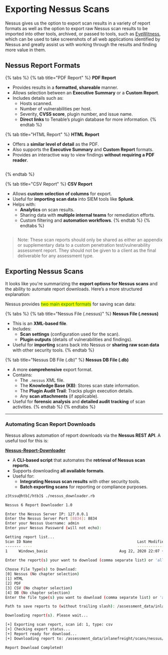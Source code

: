# Exporting Nessus Scans

Nessus gives us the option to export scan results in a variety of report formats as well as the option to export raw Nessus scan results to be imported into other tools, archived, or passed to tools, such as [EyeWitness](https://github.com/FortyNorthSecurity/EyeWitness), which can be used to take screenshots of all web applications identified by Nessus and greatly assist us with working through the results and finding more value in them.

## Nessus Report Formats

{% tabs %}
{% tab title="PDF Report" %}
**PDF Report**

* Provides results in a **formatted, shareable** manner.
* Allows selection between an **Executive Summary** or a **Custom Report**.
* Includes details such as:
  * Hosts scanned.
  * Number of vulnerabilities per host.
  * Severity, **CVSS score**, plugin number, and issue name.
  * **Direct links** to Tenable’s plugin database for more information.
{% endtab %}

{% tab title="HTML Report" %}
**HTML Report**

* Offers a **similar level of detail** as the PDF.
* Also supports the **Executive Summary** and **Custom Report** formats.
* Provides an interactive way to view findings **without requiring a PDF reader**.

<figure><img src="../../../../../../.gitbook/assets/image (100).png" alt=""><figcaption></figcaption></figure>
{% endtab %}

{% tab title="CSV Report" %}
**CSV Report**

* Allows **custom selection of columns** for export.
* Useful for **importing scan data** into SIEM tools like **Splunk**.
* Helps with:
  * **Analytics** on scan results.
  * Sharing data with **multiple internal teams** for remediation efforts.
  * Custom filtering and **automation workflows**.
{% endtab %}
{% endtabs %}

<figure><img src="../../../../../../.gitbook/assets/image (99).png" alt=""><figcaption></figcaption></figure>

> Note: These scan reports should only be shared as either an appendix or supplementary data to a custom penetration test/vulnerability assessment report. They should not be given to a client as the final deliverable for any assessment type.

## Exporting Nessus Scans

It looks like you're summarizing the **export options for Nessus scans** and the ability to automate report downloads. Here’s a more structured explanation:

Nessus provides <mark style="color:green;">two main export formats</mark> for saving scan data:

{% tabs %}
{% tab title="Nessus File (.nessus)" %}
**Nessus File (.nessus)**

* This is an **XML-based file**.
* Includes:
  * **Scan settings** (configuration used for the scan).
  * **Plugin outputs** (details of vulnerabilities and findings).
* Useful for **importing** scans back into Nessus or **sharing raw scan data** with other security tools.
{% endtab %}

{% tab title="Nessus DB File (.db)" %}
**Nessus DB File (.db)**

* A more **comprehensive** export format.
* Contains:
  * The `.nessus` XML file.
  * The **Knowledge Base (KB)**: Stores scan state information.
  * The **Plugin Audit Trail**: Tracks plugin execution details.
  * Any **scan attachments** (if applicable).
* Useful for **forensic analysis** and **detailed audit tracking** of scan activities.
{% endtab %}
{% endtabs %}

***

### **Automating Scan Report Downloads**

Nessus allows automation of report downloads via the **Nessus REST API**. A useful tool for this is:

[**Nessus-Report-Downloader**](https://raw.githubusercontent.com/eelsivart/nessus-report-downloader/master/nessus6-report-downloader.rb)

* A **CLI-based script** that automates the **retrieval of Nessus scan reports**.
* Supports downloading **all available formats**.
* Useful for:
  * **Integrating Nessus scan results** with other security tools.
  * **Batch exporting scans** for reporting or compliance purposes.

```bash
z3tssu@htb[/htb]$ ./nessus_downloader.rb 

Nessus 6 Report Downloader 1.0

Enter the Nessus Server IP: 127.0.0.1
Enter the Nessus Server Port [8834]: 8834
Enter your Nessus Username: admin
Enter your Nessus Password (will not echo): 

Getting report list...
Scan ID Name                                               Last Modified                  Status         
------- ----                                               -------------                  ------         
1     Windows_basic                                Aug 22, 2020 22:07 +00:00      completed      
         
Enter the report(s) your want to download (comma separate list) or 'all': 1

Choose File Type(s) to Download: 
[0] Nessus (No chapter selection)
[1] HTML
[2] PDF
[3] CSV (No chapter selection)
[4] DB (No chapter selection)
Enter the file type(s) you want to download (comma separate list) or 'all': 3

Path to save reports to (without trailing slash): /assessment_data/inlanefreight/scans/nessus

Downloading report(s). Please wait...

[+] Exporting scan report, scan id: 1, type: csv
[+] Checking export status...
[+] Report ready for download...
[+] Downloading report to: /assessment_data/inlanefreight/scans/nessus/inlanefreight_basic_5y3hxp.csv

Report Download Completed!
```







